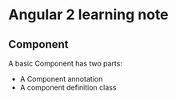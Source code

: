 # Angular 2 learning note

## Component
A basic Component has two parts:

* A Component annotation
* A component definition class
